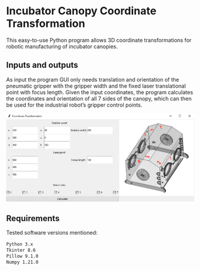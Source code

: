 # Incubator Canopy Coordinate Transformation
This easy-to-use Python program allows 3D coordinate transformations for robotic manufacturing of incubator canopies.

## Inputs and outputs
As input the program GUI only needs translation and orientation of the pneumatic gripper with the gripper width and the fixed laser translational point with focus length. Given the input coordinates, the program calculates the coordinates and orientation of all 7 sides of the canopy, which can then be used for the industrial robot’s gripper control points.

![Coordinate transform GUI](/coordtransf_gui.png)

## Requirements
Tested software versions mentioned:
```
Python 3.x
Tkinter 8.6
Pillow 9.1.0
Numpy 1.21.0
```
